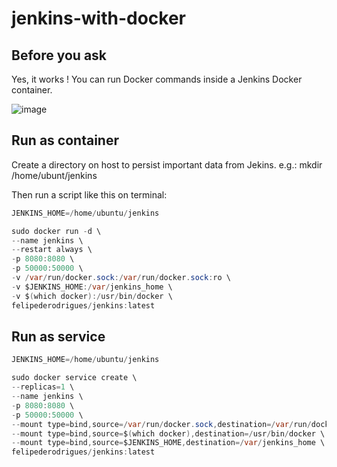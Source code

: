 # jenkins-with-docker

## Before you ask

Yes, it works !
You can run Docker commands inside a Jenkins Docker container.

![image](https://user-images.githubusercontent.com/7635127/58577459-e25dbd00-821c-11e9-819b-069a3896ff21.png)

## Run as container

Create a directory on host to persist important data from Jekins.
e.g.:
mkdir /home/ubunt/jenkins

Then run a script like this on terminal:

```java
JENKINS_HOME=/home/ubuntu/jenkins

sudo docker run -d \
--name jenkins \
--restart always \
-p 8080:8080 \
-p 50000:50000 \
-v /var/run/docker.sock:/var/run/docker.sock:ro \
-v $JENKINS_HOME:/var/jenkins_home \
-v $(which docker):/usr/bin/docker \
felipederodrigues/jenkins:latest
```

## Run as service

```java
JENKINS_HOME=/home/ubuntu/jenkins

sudo docker service create \
--replicas=1 \
--name jenkins \
-p 8080:8080 \
-p 50000:50000 \
--mount type=bind,source=/var/run/docker.sock,destination=/var/run/docker.sock,readonly \
--mount type=bind,source=$(which docker),destination=/usr/bin/docker \
--mount type=bind,source=$JENKINS_HOME,destination=/var/jenkins_home \
felipederodrigues/jenkins:latest
```
